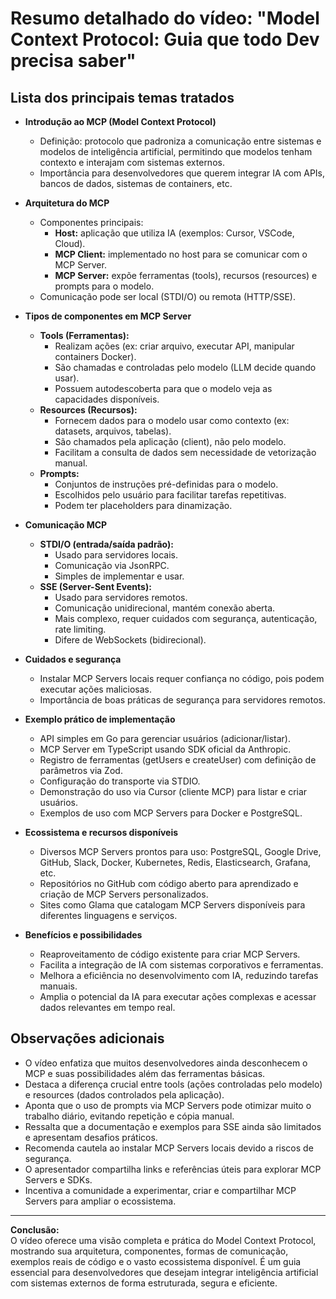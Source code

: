 # Resumo detalhado do vídeo: "Model Context Protocol: Guia que todo Dev precisa saber"

## Lista dos principais temas tratados

- **Introdução ao MCP (Model Context Protocol)**
  - Definição: protocolo que padroniza a comunicação entre sistemas e modelos de inteligência artificial, permitindo que modelos tenham contexto e interajam com sistemas externos.
  - Importância para desenvolvedores que querem integrar IA com APIs, bancos de dados, sistemas de containers, etc.

- **Arquitetura do MCP**
  - Componentes principais:
    - **Host:** aplicação que utiliza IA (exemplos: Cursor, VSCode, Cloud).
    - **MCP Client:** implementado no host para se comunicar com o MCP Server.
    - **MCP Server:** expõe ferramentas (tools), recursos (resources) e prompts para o modelo.
  - Comunicação pode ser local (STDI/O) ou remota (HTTP/SSE).

- **Tipos de componentes em MCP Server**
  - **Tools (Ferramentas):**
    - Realizam ações (ex: criar arquivo, executar API, manipular containers Docker).
    - São chamadas e controladas pelo modelo (LLM decide quando usar).
    - Possuem autodescoberta para que o modelo veja as capacidades disponíveis.
  - **Resources (Recursos):**
    - Fornecem dados para o modelo usar como contexto (ex: datasets, arquivos, tabelas).
    - São chamados pela aplicação (client), não pelo modelo.
    - Facilitam a consulta de dados sem necessidade de vetorização manual.
  - **Prompts:**
    - Conjuntos de instruções pré-definidas para o modelo.
    - Escolhidos pelo usuário para facilitar tarefas repetitivas.
    - Podem ter placeholders para dinamização.

- **Comunicação MCP**
  - **STDI/O (entrada/saída padrão):**
    - Usado para servidores locais.
    - Comunicação via JsonRPC.
    - Simples de implementar e usar.
  - **SSE (Server-Sent Events):**
    - Usado para servidores remotos.
    - Comunicação unidirecional, mantém conexão aberta.
    - Mais complexo, requer cuidados com segurança, autenticação, rate limiting.
    - Difere de WebSockets (bidirecional).

- **Cuidados e segurança**
  - Instalar MCP Servers locais requer confiança no código, pois podem executar ações maliciosas.
  - Importância de boas práticas de segurança para servidores remotos.

- **Exemplo prático de implementação**
  - API simples em Go para gerenciar usuários (adicionar/listar).
  - MCP Server em TypeScript usando SDK oficial da Anthropic.
  - Registro de ferramentas (getUsers e createUser) com definição de parâmetros via Zod.
  - Configuração do transporte via STDIO.
  - Demonstração do uso via Cursor (cliente MCP) para listar e criar usuários.
  - Exemplos de uso com MCP Servers para Docker e PostgreSQL.

- **Ecossistema e recursos disponíveis**
  - Diversos MCP Servers prontos para uso: PostgreSQL, Google Drive, GitHub, Slack, Docker, Kubernetes, Redis, Elasticsearch, Grafana, etc.
  - Repositórios no GitHub com código aberto para aprendizado e criação de MCP Servers personalizados.
  - Sites como Glama que catalogam MCP Servers disponíveis para diferentes linguagens e serviços.

- **Benefícios e possibilidades**
  - Reaproveitamento de código existente para criar MCP Servers.
  - Facilita a integração de IA com sistemas corporativos e ferramentas.
  - Melhora a eficiência no desenvolvimento com IA, reduzindo tarefas manuais.
  - Amplia o potencial da IA para executar ações complexas e acessar dados relevantes em tempo real.

## Observações adicionais

- O vídeo enfatiza que muitos desenvolvedores ainda desconhecem o MCP e suas possibilidades além das ferramentas básicas.
- Destaca a diferença crucial entre tools (ações controladas pelo modelo) e resources (dados controlados pela aplicação).
- Aponta que o uso de prompts via MCP Servers pode otimizar muito o trabalho diário, evitando repetição e cópia manual.
- Ressalta que a documentação e exemplos para SSE ainda são limitados e apresentam desafios práticos.
- Recomenda cautela ao instalar MCP Servers locais devido a riscos de segurança.
- O apresentador compartilha links e referências úteis para explorar MCP Servers e SDKs.
- Incentiva a comunidade a experimentar, criar e compartilhar MCP Servers para ampliar o ecossistema.

---

**Conclusão:**  
O vídeo oferece uma visão completa e prática do Model Context Protocol, mostrando sua arquitetura, componentes, formas de comunicação, exemplos reais de código e o vasto ecossistema disponível. É um guia essencial para desenvolvedores que desejam integrar inteligência artificial com sistemas externos de forma estruturada, segura e eficiente.